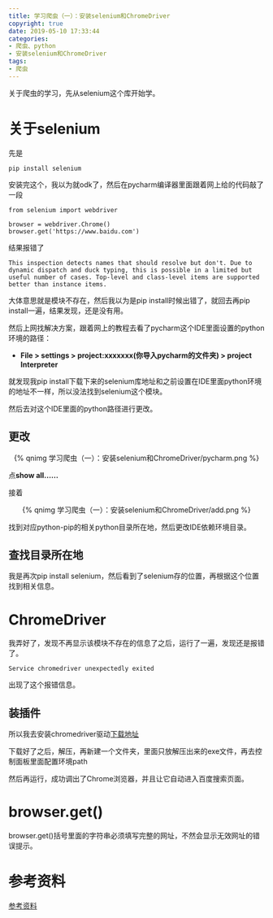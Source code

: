 ```yaml
---
title: 学习爬虫（一）：安装selenium和ChromeDriver
copyright: true
date: 2019-05-10 17:33:44
categories:
- 爬虫、python
- 安装selenium和ChromeDriver
tags:
- 爬虫
---
```


关于爬虫的学习，先从selenium这个库开始学。

<!--more-->


# 关于selenium

先是
 
    pip install selenium

安装完这个，我以为就odk了，然后在pycharm编译器里面跟着网上给的代码敲了一段

    from selenium import webdriver

    browser = webdriver.Chrome()
    browser.get('https://www.baidu.com')

结果报错了

    This inspection detects names that should resolve but don't. Due to dynamic dispatch and duck typing, this is possible in a limited but useful number of cases. Top-level and class-level items are supported better than instance items.

大体意思就是模块不存在，然后我以为是pip install时候出错了，就回去再pip install一遍，结果发现，还是没有用。

然后上网找解决方案，跟着网上的教程去看了pycharm这个IDE里面设置的python环境的路径：

+ **File > settings > project:xxxxxxx(你导入pycharm的文件夹)  > project Interpreter**

就发现我pip install下载下来的selenium库地址和之前设置在IDE里面python环境的地址不一样，所以没法找到selenium这个模块。

然后去对这个IDE里面的python路径进行更改。

## 更改

<center>{% qnimg 学习爬虫（一）：安装selenium和ChromeDriver/pycharm.png %}</center>

点**show all……**

接着

<center>{% qnimg 学习爬虫（一）：安装selenium和ChromeDriver/add.png %}</center>

找到对应python-pip的相关python目录所在地，然后更改IDE依赖环境目录。

## 查找目录所在地

我是再次pip install selenium，然后看到了selenium存的位置，再根据这个位置找到相关信息。

# ChromeDriver

我弄好了，发现不再显示该模块不存在的信息了之后，运行了一遍，发现还是报错了。

    Service chromedriver unexpectedly exited

出现了这个报错信息。

## 装插件

所以我去安装chromedriver驱动[下载地址](http://npm.taobao.org/mirrors/chromedriver/)

下载好了之后，解压，再新建一个文件夹，里面只放解压出来的exe文件，再去控制面板里面配置环境path

然后再运行，成功调出了Chrome浏览器，并且让它自动进入百度搜索页面。

# browser.get()

browser.get()括号里面的字符串必须填写完整的网址，不然会显示无效网址的错误提示。

# 参考资料

[参考资料](https://blog.csdn.net/qq_41188944/article/details/79039690)